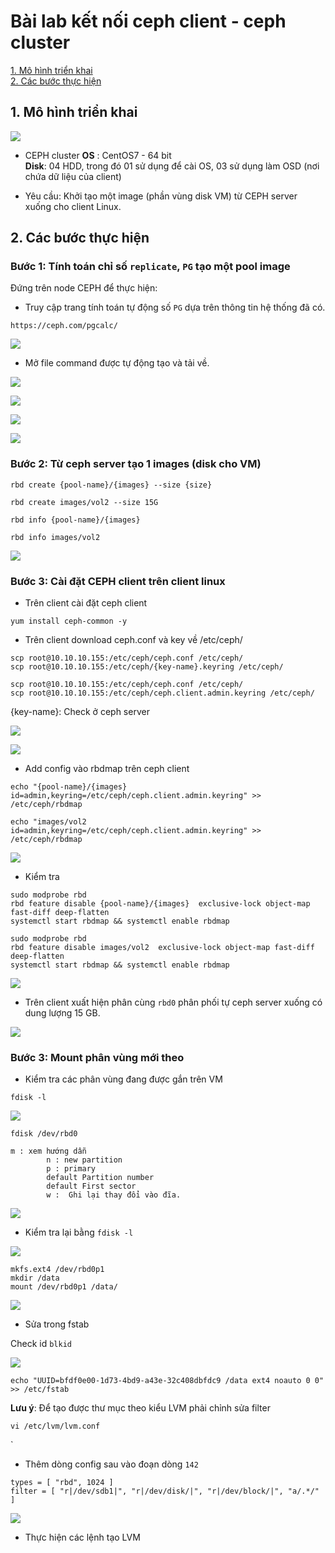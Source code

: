 # Bài lab kết nối ceph client - ceph cluster

[1. Mô hình triển khai](#mohinh)<br>
[2. Các bước thực hiện](#thuchien)<br>

<a name="mohinh"></a>
## 1. Mô hình triển khai

![](../images/client-cluster-linux/clientcephtopo.png)

- CEPH cluster
**OS** : CentOS7 - 64 bit<br>
**Disk**: 04 HDD, trong đó 01 sử dụng để cài OS, 03 sử dụng làm OSD (nơi chứa dữ liệu của client) <br>

- Yêu cầu: Khởi tạo một image (phần vùng disk VM) từ CEPH server xuống cho client Linux.

<a name="thuchien"></a>
## 2. Các bước thực hiện

### Bước 1: Tính toán chỉ số `replicate`, `PG` tạo một pool image

Đứng trên node CEPH để thực hiện:

+ Truy cập trang tính toán tự động số `PG` dựa trên thông tin hệ thống đã có.

```
https://ceph.com/pgcalc/
```

![](../images/client-cluster-linux/Screenshot_1624.png)

+ Mở file command được tự động tạo và tải về.

![](../images/client-cluster-linux/Screenshot_1625.png)

![](../images/client-cluster-linux/Screenshot_1626.png)

![](../images/client-cluster-linux/Screenshot_1627.png)

![](../images/client-cluster-linux/Screenshot_1628.png)

### Bước 2: Từ ceph server tạo 1 images (disk cho VM)

```
rbd create {pool-name}/{images} --size {size}
```

```
rbd create images/vol2 --size 15G
```

```
rbd info {pool-name}/{images}
```

```
rbd info images/vol2
```

![](../images/client-cluster-linux/Screenshot_1630.png)

### Bước 3: Cài đặt CEPH client trên client linux

- Trên client cài đặt ceph client

```
yum install ceph-common -y 
```

- Trên client download ceph.conf và key về /etc/ceph/

```
scp root@10.10.10.155:/etc/ceph/ceph.conf /etc/ceph/
scp root@10.10.10.155:/etc/ceph/{key-name}.keyring /etc/ceph/
```

```
scp root@10.10.10.155:/etc/ceph/ceph.conf /etc/ceph/
scp root@10.10.10.155:/etc/ceph/ceph.client.admin.keyring /etc/ceph/
```

{key-name}: Check ở ceph server

![](../images/client-cluster-linux/Screenshot_1632.png)

![](../images/client-cluster-linux/Screenshot_1633.png)

- Add config vào rbdmap trên ceph client

```
echo "{pool-name}/{images}            id=admin,keyring=/etc/ceph/ceph.client.admin.keyring" >> /etc/ceph/rbdmap
```

```
echo "images/vol2           id=admin,keyring=/etc/ceph/ceph.client.admin.keyring" >> /etc/ceph/rbdmap
```

![](../images/client-cluster-linux/Screenshot_1634.png)

- Kiểm tra 

```
sudo modprobe rbd
rbd feature disable {pool-name}/{images}  exclusive-lock object-map fast-diff deep-flatten
systemctl start rbdmap && systemctl enable rbdmap
```

```
sudo modprobe rbd
rbd feature disable images/vol2  exclusive-lock object-map fast-diff deep-flatten
systemctl start rbdmap && systemctl enable rbdmap
```

![](../images/client-cluster-linux/Screenshot_1635.png)

- Trên client xuất hiện phân cùng `rbd0` phân phối tự ceph server xuống có dung lượng 15 GB.

![](../images/client-cluster-linux/Screenshot_1636.png)

### Bước 3: Mount phân vùng mới theo

- Kiểm tra các phân vùng đang được gắn trên VM

```
fdisk -l
```

![](../images/client-cluster-linux/Screenshot_1637.png)


```
fdisk /dev/rbd0
```

```
m : xem hướng dẫn
		n : new partition
		p : primary
		default Partition number
		default First sector
		w :  Ghi lại thay đổi vào đĩa.
```

![](../images/client-cluster-linux/Screenshot_1638.png)

- Kiểm tra lại bằng `fdisk -l`

![](../images/client-cluster-linux/Screenshot_1639.png)

```
mkfs.ext4 /dev/rbd0p1
mkdir /data
mount /dev/rbd0p1 /data/
```

![](../images/client-cluster-linux/Screenshot_1640.png)

- Sửa trong fstab

Check id `blkid`

![](../images/client-cluster-linux/Screenshot_1641.png)

```
echo "UUID=bfdf0e00-1d73-4bd9-a43e-32c408dbfdc9 /data ext4 noauto 0 0" >> /etc/fstab
```

**Lưu ý**: Để tạo được thư mục theo kiểu LVM  phải chỉnh sửa filter
```
vi /etc/lvm/lvm.conf
```
`
+ Thêm dòng config sau vào đoạn dòng `142`

```
types = [ "rbd", 1024 ]
filter = [ "r|/dev/sdb1|", "r|/dev/disk/|", "r|/dev/block/|", "a/.*/" ]
```

![](../images/client-cluster-linux/Screenshot_1644.png)

+ Thực hiện các lệnh tạo LVM


